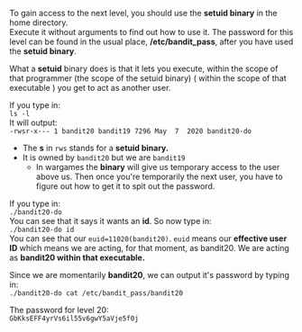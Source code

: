 To gain access to the next level, you should use the **setuid binary** in the home directory.\
Execute it without arguments to find out how to use it.  The password for this level can be found in the usual place, **/etc/bandit_pass**, after you have used the **setuid binary**.


What a **setuid** binary does is that it lets you execute, within the scope of that programmer (the scope of the setuid binary) ( within the scope of that executable ) you get to act as another user.

If you type in:\
`ls -l`\
It will output:\
`-rwsr-x--- 1 bandit20 bandit19 7296 May  7  2020 bandit20-do`
- The **s** in `rws` stands for a **setuid binary.**
- It is owned by `bandit20` but we are `bandit19` 
    - In wargames the **binary** will give us temporary access to the user above us. Then once you're temporarily the next user, you have to figure out how to get it to spit out the password.

If you type in:\
`./bandit20-do`\
You can see that it says it wants an **id**. So now type in:\
`./bandit20-do id`\
You can see that our `euid=11020(bandit20)`.  `euid` means our **effective user ID** which means we are acting, for that moment, as bandit20.  We are acting as **bandit20 within that executable.**


Since we are momentarily **bandit20**, we can output it's password by typing in:\
`./bandit20-do cat /etc/bandit_pass/bandit20`


The password for level 20:\
`GbKksEFF4yrVs6il55v6gwY5aVje5f0j`

